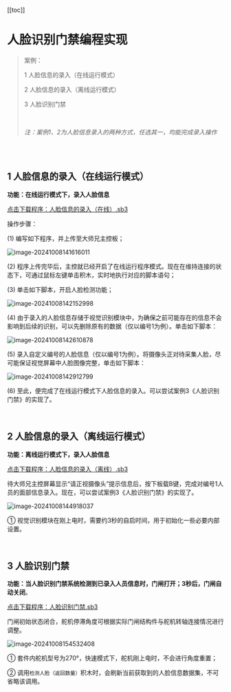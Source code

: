 [[toc]]

# 人脸识别门禁编程实现

> 案例：
>
> 1 人脸信息的录入（在线运行模式）
>
> 2 人脸信息的录入（离线运行模式）
>
> 3 人脸识别门禁
>
> <br>
>
> *注：案例1、2为人脸信息录入的两种方式，任选其一，均能完成录入操作*

<br>

<br>

## 1 人脸信息的录入（在线运行模式）

**功能：在线运行模式下，录入人脸信息**

<a href="/tutorial/cfdsx/sb3/03/人脸信息的录入（在线）.sb3">点击下载程序：人脸信息的录入（在线）.sb3</a>

操作步骤：

(1)  编写如下程序，并上传至大师兄主控板；

![image-20241008141616011](/人脸识别门禁编程实现.assets/image-20241008141616011.png)

(2)  程序上传完毕后，主控就已经开启了在线运行程序模式。现在在维持连接的状态下，可通过鼠标左键单击积木，实时地执行对应的脚本语句；

(3)  单击如下脚本，开启人脸检测功能；

![image-20241008142152998](/人脸识别门禁编程实现.assets/image-20241008142152998.png)

(4)  由于录入的人脸信息存储于视觉识别模块中，为确保之前可能存在的信息不会影响到后续的识别，可以先删除原有的数据（仅以编号1为例）。单击如下脚本：

![image-20241008142610878](/人脸识别门禁编程实现.assets/image-20241008142610878.png)

(5)  录入自定义编号的人脸信息（仅以编号1为例）。将摄像头正对待采集人脸，尽可能保证视觉屏幕中人脸图像完整，单击如下脚本：

![image-20241008142912799](/人脸识别门禁编程实现.assets/image-20241008142912799.png)

(6)  至此，便完成了在线运行模式下人脸信息的录入。可以尝试案例3《人脸识别门禁》的实现了。

<br>

## 2 人脸信息的录入（离线运行模式）

**功能：离线运行模式下，录入人脸信息**

<a href="/tutorial/cfdsx/sb3/03/人脸信息的录入（离线）.sb3">点击下载程序：人脸信息的录入（离线）.sb3</a>

待大师兄主控屏幕显示“请正视摄像头”提示信息后，按下板载B键，完成对编号1人员的面部信息录入。现在，可以尝试案例3《人脸识别门禁》的实现了。

![image-20241008144918037](/人脸识别门禁编程实现.assets/image-20241008144918037.png)

①  视觉识别模块在刚上电时，需要约3秒的自启时间，用于初始化一些必要内部设置。

<br>

## 3 人脸识别门禁

**功能：当人脸识别门禁系统检测到已录入人员信息时，门闸打开；3秒后，门闸自动关闭**。

<a href="/tutorial/cfdsx/sb3/03/人脸识别门禁.sb3">点击下载程序：人脸识别门禁.sb3</a>

门闸初始状态闭合，舵机停滞角度可根据实际门闸结构件与舵机转轴连接情况进行调整。

![image-20241008154532408](/人脸识别门禁编程实现.assets/image-20241008154532408.png)

①  套件内舵机型号为270°，快速模式下，舵机刚上电时，不会进行角度重置；

②  调用`检测人脸（返回数量）`积木时，会刷新当前获取到的人脸信息数据集，不可省略该调用。